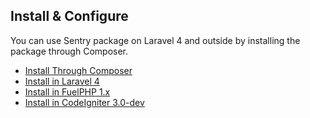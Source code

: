 ## Install & Configure

You can use Sentry package on Laravel 4 and outside by installing the package through Composer.

* [Install Through Composer]({url}/installation/composer)
* [Install in Laravel 4]({url}/installation/laravel-4)
* [Install in FuelPHP 1.x]({url}/installation/fuelphp-1)
* [Install in CodeIgniter 3.0-dev]({url}/installation/codeigniter-3)
